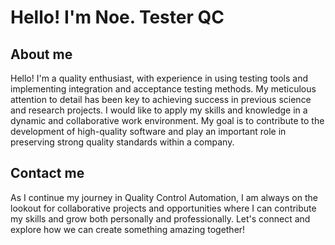 # Hello! I'm Noe. Tester QC
## About me
Hello! I'm a quality enthusiast, with experience in using testing tools and implementing integration and acceptance testing methods. My meticulous attention to detail has been key to achieving success in previous science and research projects. I would like to apply my skills and knowledge in a dynamic and collaborative work environment. My goal is to contribute to the development of high-quality software and play an important role in preserving strong quality standards within a company.
## Contact me
As I continue my journey in Quality Control Automation, I am always on the lookout for collaborative projects and opportunities where I can contribute my skills and grow both personally and professionally. Let's connect and explore how we can create something amazing together!